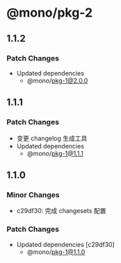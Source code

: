 # @mono/pkg-2

## 1.1.2

### Patch Changes

- Updated dependencies
  - @mono/pkg-1@2.0.0

## 1.1.1

### Patch Changes

- 变更 changelog 生成工具
- Updated dependencies
  - @mono/pkg-1@1.1.1

## 1.1.0

### Minor Changes

- c29df30: 完成 changesets 配置

### Patch Changes

- Updated dependencies [c29df30]
  - @mono/pkg-1@1.1.0
